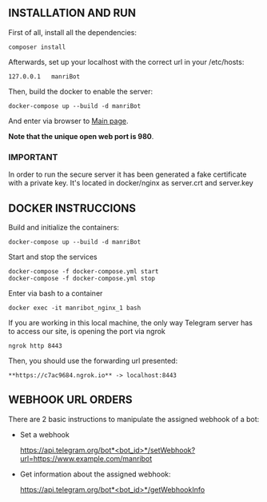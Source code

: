 ## INSTALLATION AND RUN

First of all, install all the dependencies:

    composer install

Afterwards, set up your localhost with the correct url in your /etc/hosts:    
    
    127.0.0.1	manriBot
    
Then, build the docker to enable the server: 

    docker-compose up --build -d manriBot
    
And enter via browser to [Main page]('http://manribot:980/index.php'). 

**Note that the unique open web port is 980**.

### IMPORTANT

In order to run the secure server it has been generated a fake certificate with a private key.
It's located in docker/nginx as server.crt and server.key 

## DOCKER INSTRUCCIONS     
    
Build and initialize the containers:
    
    docker-compose up --build -d manriBot

Start and stop the services

    docker-compose -f docker-compose.yml start
    docker-compose -f docker-compose.yml stop

Enter via bash to a container

    docker exec -it manribot_nginx_1 bash
    
If you are working in this local machine, the only way Telegram server has to access our site, 
is opening the port via ngrok

    ngrok http 8443
    
Then, you should use the forwarding url presented:

    **https://c7ac9684.ngrok.io** -> localhost:8443        
    
## WEBHOOK URL ORDERS

There are 2 basic instructions to manipulate the assigned webhook of a bot:

- Set a webhook

    https://api.telegram.org/bot*<bot_id>*/setWebhook?url=https://www.example.com/manribot
    
- Get information about the assigned webhook: 

    https://api.telegram.org/bot*<bot_id>*/getWebhookInfo 

